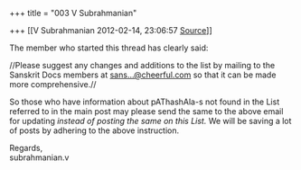 +++
title = "003 V Subrahmanian"

+++
[[V Subrahmanian	2012-02-14, 23:06:57 [Source](https://groups.google.com/g/bvparishat/c/DQMLq65pjoE)]]



The member who started this thread has clearly said:  
  
//Please suggest any changes and additions to the list by mailing to the Sanskrit Docs members at [sans...@cheerful.com]() so that it can be made more comprehensive.//  
  
So those who have information about pAThashAla-s not found in the List referred to in the main post may please send the same to the above email for updating *instead of posting the same on this List.* We will be saving a lot of posts by adhering to the above instruction.  
  
Regards,  
subrahmanian.v  
  

